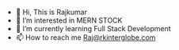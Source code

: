 - 👋 Hi, This is Rajkumar
- 👀 I’m interested in MERN STOCK
- 🌱 I’m currently learning Full Stack Development
- 📫 How to reach me Raj@rkinterglobe.com

<!---
pkraj90/pkraj90 is a ✨ special ✨ repository because its `README.md` (this file) appears on your GitHub profile.
You can click the Preview link to take a look at your changes.
--->
